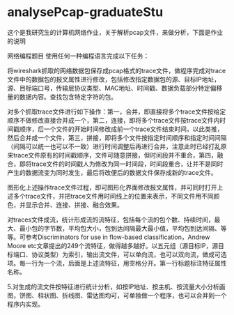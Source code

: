 analysePcap-graduateStu
=======================

这个是我研究生的计算机网络作业，关于解析pcap文件，来做分析，下面是作业的说明

网络编程题目
使用任何一种编程语言完成以下任务：

将wireshark抓取的网络数据包保存成pcap格式的trace文件，做程序完成对trace文件中的数据包的报文属性进行修改，包括修改指定数据包的源、目标IP地址，源、目标端口号，传输层协议类型、MAC地址、时间戳、数据负载部分特定偏移量的数据内容。查找包含特定字符的包。

对多个抓取trace文件进行如下操作：第一，合并，即直接将多个trace文件按给定顺序不做修改直接合并成一个，第二，连接，即将多个trace文件按trace文件内时间戳顺序，后一个文件的开始时间修改成前一个trace文件结束时间，以此类推，然后合并成一个文件，第三，拼接，即将多个文件按指定时间顺序和指定时间间隔（间隔可以统一也可以不一致）进行时间调整后再进行合并，注意此时已经打乱原来trace文件原有的时间戳顺序，文件可随意拼接，但时间段并不重合，第四，融合，即将trace文件的时间戳人为修改为同一时间段，时间段重合，让并不是同时产生的数据流变为同时发生，最后将改便后的数据文件保存成新的trace文件。

图形化上述操作trace文件过程，即可图形化界面修改报文属性，并可同时打开上述多个trace文件，并把trace文件用时间线上的位置来表示，不同文件用不同颜色，并显示合并、连接、拼接、融合效果。

对traces文件成流，统计形成流的流特征，包括每个流的包个数、持续时间，最大、最小包的字节数，平均包大小，包到达间隔最大最小值，平均包到达间隔、等等。可参考Discriminators for use in flow-based classification，Andrew Moore etc文章提出的249个流特征，做得越多越好。以五元组（源目标IP，源目标端口、协议类型）为索引，输出流文件，可以单向流，也可以双向流，做成可选项。每一行为一个流，后面是上述流特征，用空格分开。第一行标题标注特征属性名称。

5.对生成的流文件按特征进行统计分析，如按IP地址、按主机、按流量大小分析画图，饼图、柱状图、折线图、雷达图均可，可单独做一个程序，也可以合并到一个程序内实现。
